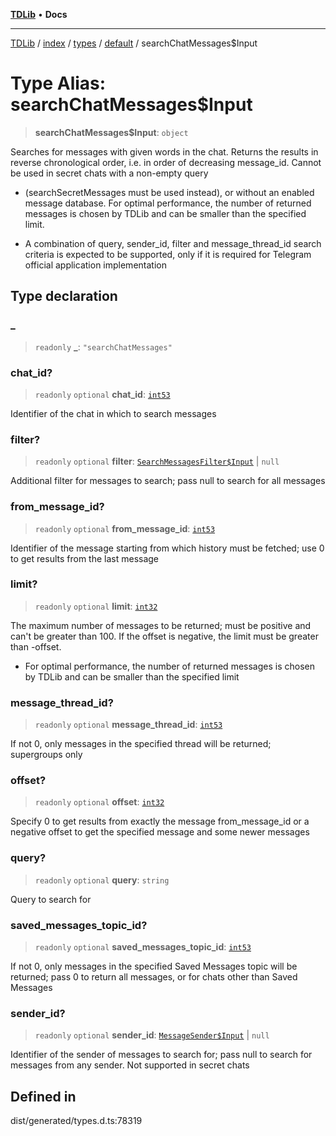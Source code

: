 [**TDLib**](../../../../../../README.md) • **Docs**

***

[TDLib](../../../../../../modules.md) / [index](../../../../../README.md) / [types](../../../README.md) / [default](../README.md) / searchChatMessages$Input

# Type Alias: searchChatMessages$Input

> **searchChatMessages$Input**: `object`

Searches for messages with given words in the chat. Returns the results in reverse chronological order, i.e. in order of decreasing message_id. Cannot be used in secret chats with a non-empty query

- (searchSecretMessages must be used instead), or without an enabled message database. For optimal performance, the number of returned messages is chosen by TDLib and can be smaller than the specified limit.

- A combination of query, sender_id, filter and message_thread_id search criteria is expected to be supported, only if it is required for Telegram official application implementation

## Type declaration

### \_

> `readonly` **\_**: `"searchChatMessages"`

### chat\_id?

> `readonly` `optional` **chat\_id**: [`int53`](int53.md)

Identifier of the chat in which to search messages

### filter?

> `readonly` `optional` **filter**: [`SearchMessagesFilter$Input`](SearchMessagesFilter$Input.md) \| `null`

Additional filter for messages to search; pass null to search for all messages

### from\_message\_id?

> `readonly` `optional` **from\_message\_id**: [`int53`](int53.md)

Identifier of the message starting from which history must be fetched; use 0 to get results from the last message

### limit?

> `readonly` `optional` **limit**: [`int32`](int32.md)

The maximum number of messages to be returned; must be positive and can't be greater than 100. If the offset is negative, the limit must be greater than -offset.

- For optimal performance, the number of returned messages is chosen by TDLib and can be smaller than the specified limit

### message\_thread\_id?

> `readonly` `optional` **message\_thread\_id**: [`int53`](int53.md)

If not 0, only messages in the specified thread will be returned; supergroups only

### offset?

> `readonly` `optional` **offset**: [`int32`](int32.md)

Specify 0 to get results from exactly the message from_message_id or a negative offset to get the specified message and some newer messages

### query?

> `readonly` `optional` **query**: `string`

Query to search for

### saved\_messages\_topic\_id?

> `readonly` `optional` **saved\_messages\_topic\_id**: [`int53`](int53.md)

If not 0, only messages in the specified Saved Messages topic will be returned; pass 0 to return all messages, or for chats other than Saved Messages

### sender\_id?

> `readonly` `optional` **sender\_id**: [`MessageSender$Input`](MessageSender$Input.md) \| `null`

Identifier of the sender of messages to search for; pass null to search for messages from any sender. Not supported in secret chats

## Defined in

dist/generated/types.d.ts:78319
